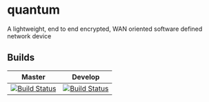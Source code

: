 # quantum
A lightweight, end to end encrypted, WAN oriented software defined network device

## Builds

| Master | Develop |
| ------ | ------- |
| [![Build Status](https://travis-ci.org/Supernomad/quantum.svg?branch=master)](https://travis-ci.org/Supernomad/quantum) | [![Build Status](https://travis-ci.org/Supernomad/quantum.svg?branch=develop)](https://travis-ci.org/Supernomad/quantum) |
